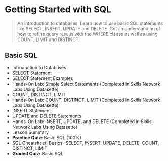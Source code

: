 # Getting Started with SQL
>An introduction to databases. Learn how to use basic SQL statements like SELECT, INSERT, UPDATE and DELETE. Get an understanding of how to refine query results with the WHERE clause as well as using COUNT, LIMIT and DISTINCT.
## Basic SQL
- Introduction to Databases
- SELECT Statement
- SELECT Statement Examples
- Hands-On Lab: Simple Select Statements (Completed in Skills Network Labs Using Datasette)
- COUNT, DISTINCT, LIMIT
- Hands-On Lab: COUNT, DISTINCT, LIMIT (Completed in Skills Network Labs Using Datasette)
- INSERT Statement
- UPDATE and DELETE Statements
- Hands-On Lab: INSERT, UPDATE, and DELETE (Completed in Skills Network Labs Using Datasette)
- Lesson Summary
- **Practice Quiz:** Basic SQL (100%)
- SQL Cheatsheet: Basics- SELECT, INSERT, UPDATE, DELETE, COUNT, DISTINCT, LIMIT
- **Graded Quiz:** Basic SQL
